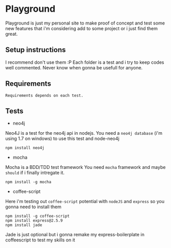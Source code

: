 # Playground

Playground is just my personal site to make proof of concept and test some new features that i'm considering add to some project or i just find them great.


## Setup instructions

I recommend don't use them :P
Each folder is a test and i try to keep codes well commented.
Never know when gonna be usefull for anyone.

## Requirements
	Requirements depends on each test.

## Tests

* neo4j

Neo4J is a test for the neo4j api in nodejs.
You need a `neo4j database` (i'm using 1.7 on windows) to use this test and node-neo4j

	npm install neo4j

* mocha

Mocha is a BDD/TDD test framework
You need `mocha` framework and maybe `should` if i finally intregate it.

    npm install -g mocha

* coffee-script

Here i'm testing out `coffee-script` potential with `nodeJS` and `express` so you gonna need to install them

	npm install -g coffee-script
	npm install express@2.5.9
	npm install jade

Jade is just optional but i gonna remake my express-boilerplate in coffeescript to test my skills on it